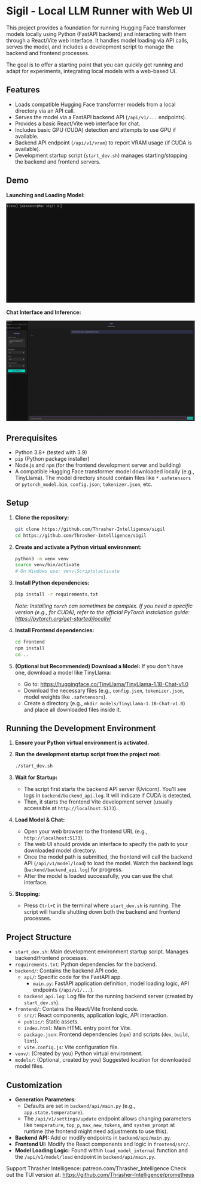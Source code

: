 # Sigil - Local LLM Runner with Web UI

This project provides a foundation for running Hugging Face transformer models locally using Python (FastAPI backend) and interacting with them through a React/Vite web interface. It handles model loading via API calls, serves the model, and includes a development script to manage the backend and frontend processes.

The goal is to offer a starting point that you can quickly get running and adapt for experiments, integrating local models with a web-based UI.

## Features

*   Loads compatible Hugging Face transformer models from a local directory via an API call.
*   Serves the model via a FastAPI backend API (`/api/v1/...` endpoints).
*   Provides a basic React/Vite web interface for chat.
*   Includes basic GPU (CUDA) detection and attempts to use GPU if available.
*   Backend API endpoint (`/api/v1/vram`) to report VRAM usage (if CUDA is available).
*   Development startup script (`start_dev.sh`) manages starting/stopping the backend and frontend servers.

## Demo

**Launching and Loading Model:**

![Application Launch and Model Loading](assets/demo.gif)

**Chat Interface and Inference:**

![Chat Interface Inference Example](assets/inference.gif)

## Prerequisites

*   Python 3.8+ (tested with 3.9)
*   `pip` (Python package installer)
*   Node.js and `npm` (for the frontend development server and building)
*   A compatible Hugging Face transformer model downloaded locally (e.g., TinyLlama). The model directory should contain files like `*.safetensors` or `pytorch_model.bin`, `config.json`, `tokenizer.json`, etc.

## Setup

1.  **Clone the repository:**
    ```bash
    git clone https://github.com/Thrasher-Intelligence/sigil
    cd https://github.com/Thrasher-Intelligence/sigil
    ```

2.  **Create and activate a Python virtual environment:**
    ```bash
    python3 -m venv venv
    source venv/bin/activate
    # On Windows use: venv\Scripts\activate
    ```

3.  **Install Python dependencies:**
    ```bash
    pip install -r requirements.txt
    ```
    *Note: Installing `torch` can sometimes be complex. If you need a specific version (e.g., for CUDA), refer to the official PyTorch installation guide: <https://pytorch.org/get-started/locally/>*

4.  **Install Frontend dependencies:**
    ```bash
    cd frontend
    npm install
    cd ..
    ```

5.  **(Optional but Recommended) Download a Model:**
    If you don't have one, download a model like TinyLlama:
    *   Go to: <https://huggingface.co/TinyLlama/TinyLlama-1.1B-Chat-v1.0>
    *   Download the necessary files (e.g., `config.json`, `tokenizer.json`, model weights like `.safetensors`).
    *   Create a directory (e.g., `mkdir models/TinyLlama-1.1B-Chat-v1.0`) and place all downloaded files inside it.

## Running the Development Environment

1.  **Ensure your Python virtual environment is activated.**

2.  **Run the development startup script from the project root:**
    ```bash
    ./start_dev.sh
    ```

3.  **Wait for Startup:**
    *   The script first starts the backend API server (Uvicorn). You'll see logs in `backend/backend_api.log`. It will indicate if CUDA is detected.
    *   Then, it starts the frontend Vite development server (usually accessible at `http://localhost:5173`).

4.  **Load Model & Chat:**
    *   Open your web browser to the frontend URL (e.g., `http://localhost:5173`).
    *   The web UI should provide an interface to specify the path to your downloaded model directory.
    *   Once the model path is submitted, the frontend will call the backend API (`/api/v1/model/load`) to load the model. Watch the backend logs (`backend/backend_api.log`) for progress.
    *   After the model is loaded successfully, you can use the chat interface.

5.  **Stopping:**
    *   Press `Ctrl+C` in the terminal where `start_dev.sh` is running. The script will handle shutting down both the backend and frontend processes.

## Project Structure

*   `start_dev.sh`: Main development environment startup script. Manages backend/frontend processes.
*   `requirements.txt`: Python dependencies for the backend.
*   `backend/`: Contains the backend API code.
    *   `api/`: Specific code for the FastAPI app.
        *   `main.py`: FastAPI application definition, model loading logic, API endpoints (`/api/v1/...`).
    *   `backend_api.log`: Log file for the running backend server (created by `start_dev.sh`).
*   `frontend/`: Contains the React/Vite frontend code.
    *   `src/`: React components, application logic, API interaction.
    *   `public/`: Static assets.
    *   `index.html`: Main HTML entry point for Vite.
    *   `package.json`: Frontend dependencies (`npm`) and scripts (`dev`, `build`, `lint`).
    *   `vite.config.js`: Vite configuration file.
*   `venv/`: (Created by you) Python virtual environment.
*   `models/`: (Optional, created by you) Suggested location for downloaded model files.

## Customization

*   **Generation Parameters:**
    *   Defaults are set in `backend/api/main.py` (e.g., `app.state.temperature`).
    *   The `/api/v1/settings/update` endpoint allows changing parameters like `temperature`, `top_p`, `max_new_tokens`, and `system_prompt` at runtime (the frontend might need adjustments to use this).
*   **Backend API:** Add or modify endpoints in `backend/api/main.py`.
*   **Frontend UI:** Modify the React components and logic in `frontend/src/`.
*   **Model Loading Logic:** Found within `load_model_internal` function and the `/api/v1/model/load` endpoint in `backend/api/main.py`.

Support Thrasher Intelligence: patreon.com/Thrasher_Intelligence
Check out the TUI version at: https://github.com/Thrasher-Intelligence/prometheus
